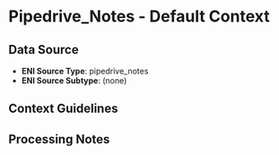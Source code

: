 # Pipedrive_Notes - Default Context

## Data Source
- **ENI Source Type**: pipedrive_notes
- **ENI Source Subtype**: (none)

## Context Guidelines

<!-- Add your context guidelines here -->

## Processing Notes

<!-- Add any specific processing notes for this data type -->
